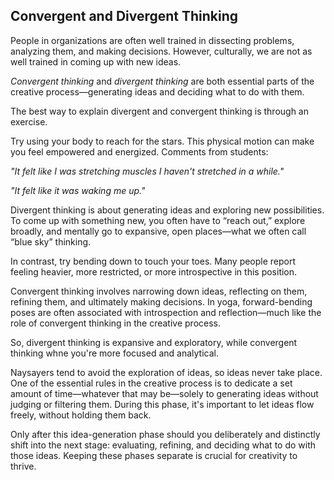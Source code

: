 ## Convergent and Divergent Thinking

People in organizations are often well trained in dissecting problems, analyzing them, and making decisions. However, culturally, we are not as well trained in coming up with new ideas.

*Convergent thinking* and *divergent thinking* are both essential parts of the creative process—generating ideas and deciding what to do with them.

The best way to explain divergent and convergent thinking is through an exercise.

Try using your body to reach for the stars. This physical motion can make you feel empowered and energized.
Comments from students:

*"It felt like I was stretching muscles I haven't stretched in a while."*

*"It felt like it was waking me up."*

Divergent thinking is about generating ideas and exploring new possibilities. To come up with something new, you often have to “reach out,” explore broadly, and mentally go to expansive, open places—what we often call “blue sky” thinking.

In contrast, try bending down to touch your toes. Many people report feeling heavier, more restricted, or more introspective in this position.

Convergent thinking involves narrowing down ideas, reflecting on them, refining them, and ultimately making decisions. In yoga, forward-bending poses are often associated with introspection and reflection—much like the role of convergent thinking in the creative process.

So, divergent thinking is expansive and exploratory, while convergent thinking whne you're more focused and analytical.

Naysayers tend to avoid the exploration of ideas, so ideas never take place.
One of the essential rules in the creative process is to dedicate a set amount of time—whatever that may be—solely to generating ideas without judging or filtering them. During this phase, it's important to let ideas flow freely, without holding them back.

Only after this idea-generation phase should you deliberately and distinctly shift into the next stage: evaluating, refining, and deciding what to do with those ideas. Keeping these phases separate is crucial for creativity to thrive.